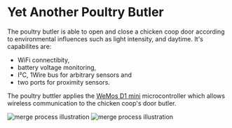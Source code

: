 Yet Another Poultry Butler
================
The poultry butler is able to open and close a chicken coop door according to environmental influences such as light intensity, and  daytime.
It's capabilites are: 

  * WiFi connectibity,
  * battery voltage monitoring,
  * I²C, 1Wire bus for arbitrary sensors and 
  * two ports for proximity sensors.

The poultry buttler applies the [WeMos D1 mini](https://www.wemos.cc/product/d1-mini.html) microcontroller which allows wireless  communication to the chicken coop's door butler.

![merge process illustration](https://github.com/poultry-butler/hardware/blob/butler/version-0/meta/illustration1.jpg)
![merge process illustration](https://github.com/poultry-butler/hardware/blob/butler/version-0/meta/illustration2.jpg)
